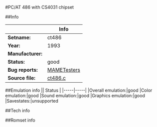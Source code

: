 #PC/AT 486 with CS4031 chipset

##Info

||Info|
|-----|-----|
|**Setname:**|ct486
|**Year:**|1993
|**Manufacturer:**|<unknown>
|**Status:**|good
|**Bug reports:**|[MAMETesters](http://mametesters.org/view_all_set.php?type=1&temporary=y&search=ct486.c)
|**Source file:**|[ct486.c](https://github.com/mamedev/mame/blob/master/src/mess/drivers/ct486.c)

##Emulation info
|| Status |
|-----|-----|
|Overall emulation:|good
|Color emulation:|good
|Sound emulation:|good
|Graphics emulation:|good
|Savestates:|unsupported

##Tech info

##Romset info

<!--- START OF EDITED COMMENT DO NOT TOUCH TEXT ABOVE-->
